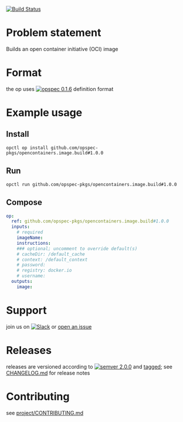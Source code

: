 [![Build Status](https://travis-ci.org/opspec-pkgs/opencontainers.image.build.svg?branch=master)](https://travis-ci.org/opspec-pkgs/opencontainers.image.build)

# Problem statement

Builds an open container initiative (OCI) image

# Format

the op uses [![opspec 0.1.6](https://img.shields.io/badge/opspec-0.1.6-brightgreen.svg?colorA=6b6b6b&colorB=fc16be)](https://opspec.io/0.1.6) definition format

# Example usage

## Install

```shell
opctl op install github.com/opspec-pkgs/opencontainers.image.build#1.0.0
```

## Run

```
opctl run github.com/opspec-pkgs/opencontainers.image.build#1.0.0
```

## Compose

```yaml
op:
  ref: github.com/opspec-pkgs/opencontainers.image.build#1.0.0
  inputs:
    # required
    imageName:
    instructions:
    ### optional; uncomment to override default(s)
    # cacheDir: /default_cache
    # context: /default_context
    # password:  
    # registry: docker.io
    # username:  
  outputs:
    image:
```

# Support

join us on
[![Slack](https://opctl-slackin.herokuapp.com/badge.svg)](https://opctl-slackin.herokuapp.com/)
or
[open an issue](https://github.com/opspec-pkgs/opencontainers.image.build/issues)

# Releases

releases are versioned according to
[![semver 2.0.0](https://img.shields.io/badge/semver-2.0.0-brightgreen.svg)](http://semver.org/spec/v2.0.0.html)
and [tagged](https://git-scm.com/book/en/v2/Git-Basics-Tagging); see
[CHANGELOG.md](CHANGELOG.md) for release notes

# Contributing

see
[project/CONTRIBUTING.md](https://github.com/opspec-pkgs/project/blob/master/CONTRIBUTING.md)
